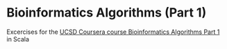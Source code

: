 Bioinformatics Algorithms (Part 1)
==================================
Excercises for the [UCSD Coursera course Bioinformatics Algorithms Part 1](https://www.coursera.org/course/bioinformatics) in Scala
